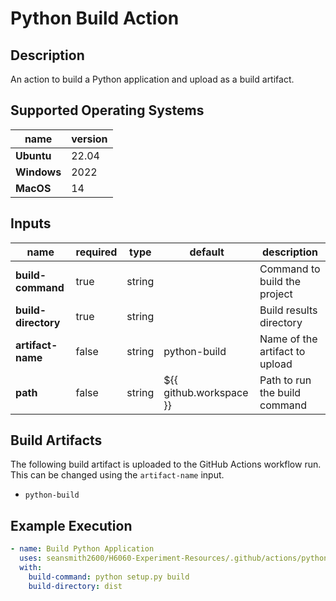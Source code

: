 # Python Build Action

## Description

An action to build a Python application and upload as a build artifact.

## Supported Operating Systems

| name        | version | 
|-------------|---------|
| **Ubuntu**  | 22.04   |
| **Windows** | 2022    |
| **MacOS**   | 14      |

## Inputs

| name                | required | type   | default                 | description                    |
|---------------------|----------|--------|-------------------------|--------------------------------|
| **build-command**   | true     | string |                         | Command to build the project   |
| **build-directory** | true     | string |                         | Build results directory        |
| **artifact-name**   | false    | string | python-build            | Name of the artifact to upload |
| **path**            | false    | string | ${{ github.workspace }} | Path to run the build command  |

## Build Artifacts

The following build artifact is uploaded to the GitHub Actions workflow run. This can be changed using the `artifact-name` input.
- `python-build`

## Example Execution

```yaml
- name: Build Python Application
  uses: seansmith2600/H6060-Experiment-Resources/.github/actions/python/python-build@main
  with:
    build-command: python setup.py build
    build-directory: dist
```
